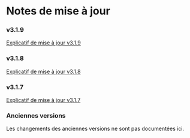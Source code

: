 # Notes de mise à jour

### v3.1.9
[Explicatif de mise à jour v3.1.9](Explicatif-de-mise-a-jour-3-1-9.md)

### v3.1.8
[Explicatif de mise à jour v3.1.8](Explicatif-de-mise-a-jour-3-1-8.md)

### v3.1.7
[Explicatif de mise à jour v3.1.7](Explicatif-de-mise-a-jour-3-1-7.md)

### Anciennes versions
Les changements des anciennes versions ne sont pas documentées ici.